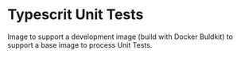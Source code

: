 # Typescrit Unit Tests

Image to support a development image (build with Docker Buldkit) to support a base image to process Unit Tests.
